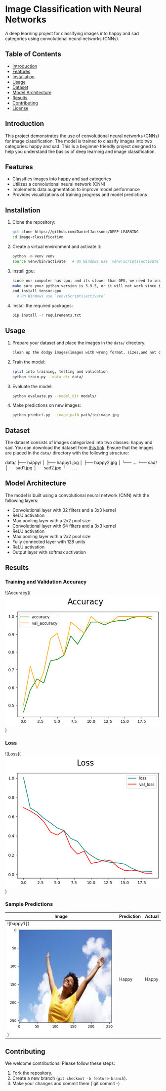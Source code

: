 # Image Classification with Neural Networks

A deep learning project for classifying images into happy and sad categories using convolutional neural networks (CNNs).

## Table of Contents

- [Introduction](#introduction)
- [Features](#features)
- [Installation](#installation)
- [Usage](#usage)
- [Dataset](#dataset)
- [Model Architecture](#model-architecture)
- [Results](#results)
- [Contributing](#contributing)
- [License](#license)

## Introduction

This project demonstrates the use of convolutional neural networks (CNNs) for image classification. The model is trained to classify images into two categories: happy and sad. This is a beginner-friendly project designed to help you understand the basics of deep learning and image classification.

## Features

- Classifies images into happy and sad categories
- Utilizes a convolutional neural network (CNN)
- Implements data augmentation to improve model performance
- Provides visualizations of training progress and model predictions

## Installation

1. Clone the repository:
    ```sh
    git clone https://github.com/DanielJacksonc/DEEP-LEARNING
    cd image-classification
    ```

2. Create a virtual environment and activate it:
    ```sh
    python -m venv venv
    source venv/bin/activate   # On Windows use `venv\Scripts\activate`
    ```
3. install gpu:
    ```sh
    since our computer has cpu, and its slower than GPU, we need to install GPU in pur tensorflow.
    make sure your python version is 3.9.5, or it will not work since it deprecated.
    and install tensor-gpu 
      # On Windows use `venv\Scripts\activate`
    ```

4. Install the required packages:
    ```sh
    pip install -r requirements.txt
    ```

## Usage

1. Prepare your dataset and place the images in the `data/` directory.
   ```sh
   clean up the dodgy images(images with wrong format, sizes,and not compatible)
   ```

2. Train the model:
    ```sh
    split into training, testing and validation
    python train.py --data_dir data/
    ```

3. Evaluate the model:
    ```sh
    python evaluate.py --model_dir models/
    ```

4. Make predictions on new images:
    ```sh
    python predict.py --image_path path/to/image.jpg
    ```

## Dataset

The dataset consists of images categorized into two classes: happy and sad. You can download the dataset from [this link](https://www.google.com/search?q=sad+people&sca_esv=b39c937a77fb6461&udm=2&biw=1666&bih=1262&sxsrf=ADLYWIJA7eHCPeZmQTEmql9y237iC8nZww%3A1718459084379&ei=zJptZtzWFpCLkPIPvv61oAQ&ved=0ahUKEwjc7KP63t2GAxWQBUQIHT5_DUQQ4dUDCBA&uact=5&oq=sad+people&gs_lp=Egxnd3Mtd2l6LXNlcnAiCnNhZCBwZW9wbGUyDRAAGIAEGLEDGEMYigUyChAAGIAEGEMYigUyChAAGIAEGEMYigUyBRAAGIAEMgUQABiABDIFEAAYgAQyBRAAGIAEMgUQABiABDIFEAAYgAQyBRAAGIAESLEfUPEPWNIdcAV4AJABAJgBZ6ABiAeqAQM5LjG4AQPIAQD4AQGYAg-gAsgHwgIIEAAYgAQYsQOYAwCIBgGSBwQxNC4xoAe3MQ&sclient=gws-wiz-serp). Ensure that the images are placed in the `data/` directory with the following structure:

data/
├── happy/
│ ├── happy1.jpg
│ ├── happy2.jpg
│ └── ...
└── sad/
├── sad1.jpg
├── sad2.jpg
└── ...

## Model Architecture

The model is built using a convolutional neural network (CNN) with the following layers:

- Convolutional layer with 32 filters and a 3x3 kernel
- ReLU activation
- Max pooling layer with a 2x2 pool size
- Convolutional layer with 64 filters and a 3x3 kernel
- ReLU activation
- Max pooling layer with a 2x2 pool size
- Fully connected layer with 128 units
- ReLU activation
- Output layer with softmax activation

## Results

### Training and Validation Accuracy

![Accuracy](![alt text](image.png))

### Loss

![Loss](![alt text](image-1.png))

### Sample Predictions

| Image | Prediction | Actual |
|-------|------------|--------|
| ![happy1](![alt text](image-2.png)) | Happy | Happy |


## Contributing

We welcome contributions! Please follow these steps:

1. Fork the repository.
2. Create a new branch (`git checkout -b feature-branch`).
3. Make your changes and commit them (`git commit -)




